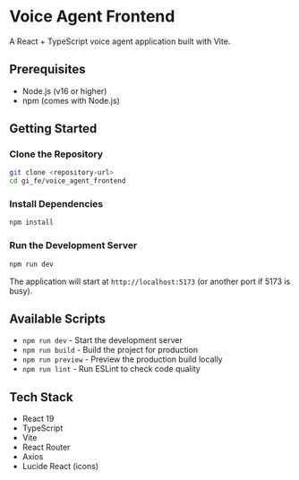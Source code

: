 # Voice Agent Frontend

A React + TypeScript voice agent application built with Vite.

## Prerequisites

- Node.js (v16 or higher)
- npm (comes with Node.js)

## Getting Started

### Clone the Repository

```bash
git clone <repository-url>
cd gi_fe/voice_agent_frontend
```

### Install Dependencies

```bash
npm install
```

### Run the Development Server

```bash
npm run dev
```

The application will start at `http://localhost:5173` (or another port if 5173 is busy).

## Available Scripts

- `npm run dev` - Start the development server
- `npm run build` - Build the project for production
- `npm run preview` - Preview the production build locally
- `npm run lint` - Run ESLint to check code quality

## Tech Stack

- React 19
- TypeScript
- Vite
- React Router
- Axios
- Lucide React (icons)